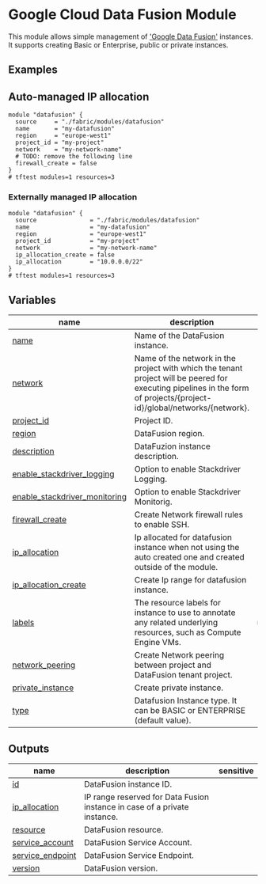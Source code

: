 # Google Cloud Data Fusion Module

This module allows simple management of ['Google Data Fusion'](https://cloud.google.com/data-fusion) instances. It supports creating Basic or Enterprise, public or private instances.

## Examples

## Auto-managed IP allocation

```hcl
module "datafusion" {
  source     = "./fabric/modules/datafusion"
  name       = "my-datafusion"
  region     = "europe-west1"
  project_id = "my-project"
  network    = "my-network-name"
  # TODO: remove the following line
  firewall_create = false
}
# tftest modules=1 resources=3
```

### Externally managed IP allocation

```hcl
module "datafusion" {
  source               = "./fabric/modules/datafusion"
  name                 = "my-datafusion"
  region               = "europe-west1"
  project_id           = "my-project"
  network              = "my-network-name"
  ip_allocation_create = false
  ip_allocation        = "10.0.0.0/22"
}
# tftest modules=1 resources=3
```
<!-- BEGIN TFDOC -->

## Variables

| name | description | type | required | default |
|---|---|:---:|:---:|:---:|
| [name](variables.tf#L63) | Name of the DataFusion instance. | <code>string</code> | ✓ |  |
| [network](variables.tf#L68) | Name of the network in the project with which the tenant project will be peered for executing pipelines in the form of projects/{project-id}/global/networks/{network}. | <code>string</code> | ✓ |  |
| [project_id](variables.tf#L85) | Project ID. | <code>string</code> | ✓ |  |
| [region](variables.tf#L90) | DataFusion region. | <code>string</code> | ✓ |  |
| [description](variables.tf#L21) | DataFuzion instance description. | <code>string</code> |  | <code>&#34;Terraform managed.&#34;</code> |
| [enable_stackdriver_logging](variables.tf#L27) | Option to enable Stackdriver Logging. | <code>bool</code> |  | <code>false</code> |
| [enable_stackdriver_monitoring](variables.tf#L33) | Option to enable Stackdriver Monitorig. | <code>bool</code> |  | <code>false</code> |
| [firewall_create](variables.tf#L39) | Create Network firewall rules to enable SSH. | <code>bool</code> |  | <code>true</code> |
| [ip_allocation](variables.tf#L45) | Ip allocated for datafusion instance when not using the auto created one and created outside of the module. | <code>string</code> |  | <code>null</code> |
| [ip_allocation_create](variables.tf#L51) | Create Ip range for datafusion instance. | <code>bool</code> |  | <code>true</code> |
| [labels](variables.tf#L57) | The resource labels for instance to use to annotate any related underlying resources, such as Compute Engine VMs. | <code>map&#40;string&#41;</code> |  | <code>&#123;&#125;</code> |
| [network_peering](variables.tf#L73) | Create Network peering between project and DataFusion tenant project. | <code>bool</code> |  | <code>true</code> |
| [private_instance](variables.tf#L79) | Create private instance. | <code>bool</code> |  | <code>true</code> |
| [type](variables.tf#L95) | Datafusion Instance type. It can be BASIC or ENTERPRISE (default value). | <code>string</code> |  | <code>&#34;ENTERPRISE&#34;</code> |

## Outputs

| name | description | sensitive |
|---|---|:---:|
| [id](outputs.tf#L17) | DataFusion instance ID. |  |
| [ip_allocation](outputs.tf#L22) | IP range reserved for Data Fusion instance in case of a private instance. |  |
| [resource](outputs.tf#L27) | DataFusion resource. |  |
| [service_account](outputs.tf#L32) | DataFusion Service Account. |  |
| [service_endpoint](outputs.tf#L37) | DataFusion Service Endpoint. |  |
| [version](outputs.tf#L42) | DataFusion version. |  |

<!-- END TFDOC -->
